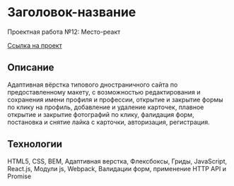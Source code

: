 # Заголовок-название

Проектная работа №12: Место-реакт

[Ссылка на проект](https://menshikovzakhar.github.io/react-mesto-auth/)

## Описание

Адаптивная вёрстка типового дностраничного сайта по предоставленному макету, c возможностью редактирования и сохранения имени профиля и профессии, открытие и закрытие формы по клику на профиль, добавление и удаление карточек, плавное открытие и закрытие  фотографий по клику, фалидация форм, постановка и снятие лайка с карточки, авторизация, регистрация.

## Технологии

HTML5, CSS, BEM, Адаптивная верстка, Флексбоксы, Гриды, JavaScript, React.js, Модули js, Webpack, Валидации форм, применение HTTP API и Promise
